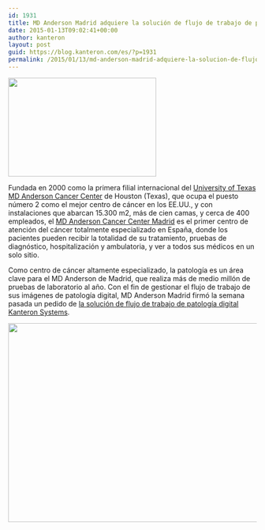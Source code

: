 ```yaml
---
id: 1931
title: MD Anderson Madrid adquiere la solución de flujo de trabajo de patología digital de Kanteron Systems
date: 2015-01-13T09:02:41+00:00
author: kanteron
layout: post
guid: https://blog.kanteron.com/es/?p=1931
permalink: /2015/01/13/md-anderson-madrid-adquiere-la-solucion-de-flujo-de-trabajo-de-patologia-digital-de-kanteron-systems/
---
```

<img class="aligncenter" src="https://www.mdanderson.es/sites/default/files/editor/sobre_md_anderson/acerca_mdanderson/logo%20md%20anderson.JPG" alt="" width="300" height="200" />

Fundada en 2000 como la primera filial internacional del <a title="https://www.mdanderson.org/" href="https://www.mdanderson.org/" target="_blank">University of Texas MD Anderson Cancer Center</a> de Houston (Texas), que ocupa el puesto número 2 como el mejor centro de cáncer en los EE.UU., y con instalaciones que abarcan 15.300 m2, más de cien camas, y cerca de 400 empleados, el <a title="https://www.mdanderson.es/en" href="https://www.mdanderson.es/en" target="_blank">MD Anderson Cancer Center Madrid</a> es el primer centro de atención del cáncer totalmente especializado en España, donde los pacientes pueden recibir la totalidad de su tratamiento, pruebas de diagnóstico, hospitalización y ambulatoria, y ver a todos sus médicos en un solo sitio.

Como centro de cáncer altamente especializado, la patología es un área clave para el MD Anderson de Madrid, que realiza más de medio millón de pruebas de laboratorio al año. Con el fin de gestionar el flujo de trabajo de sus imágenes de patología digital, MD Anderson Madrid firmó la semana pasada un pedido de <a title="Módulo de Patología Digital" href="https://blog.kanteron.com/es/solutions/digital-pathology-module/" target="_blank">la solución de flujo de trabajo de patología digital Kanteron Systems</a>.

<img class="aligncenter" src="https://www.mdanderson.es/sites/default/files/editor/recursos/imagenes/md%20anderson%20fachada.jpg" alt="" width="605" height="403" />
